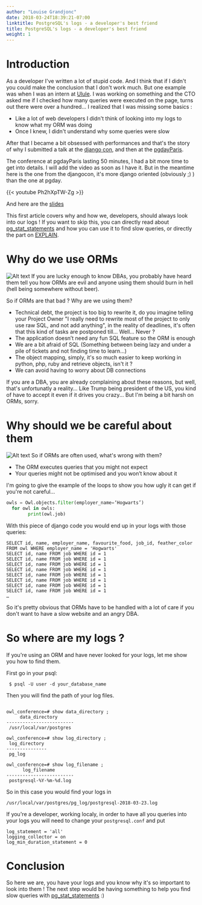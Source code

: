 ```yaml
---
author: "Louise Grandjonc"
date: 2018-03-24T18:39:21-07:00
linktitle: PostgreSQL's logs - a developer's best friend
title: PostgreSQL's logs - a developer's best friend
weight: 1
---
```



# Introduction


As a developer I've written a lot of stupid code. And I think that if I didn't you could make the conclusion that I don't work much. But one example was when I was an intern at [Ulule](www.ulule.com). I was working on something and the CTO asked me if I checked how many queries were executed on the page, turns out there were over a hundred...
I realized that I was missing some basics :

- Like a lot of web developers I didn't think of looking into my logs to know what my ORM was doing
- Once I knew, I didn't understand why some queries were slow

After that I became a bit obsessed with performances and that's the story of why I submitted a talk at the [django con](https://2017.djangocon.eu/), and then at the [pgdayParis](https://2018.pgday.paris/).

The conference at pgdayParis lasting 50 minutes, I had a bit more time to get into details. I will add the video as soon as I have it. But in the meantime here is the one from the djangocon, it's more django oriented (obviously ;) ) than the one at pgday.

{{< youtube Ph2hXpTW-Zg >}}

And here are the [slides](https://fr.slideshare.net/LouiseGrandjonc/becoming-a-better-developer-with-explain)

This first article covers why and how we, developers, should always look into our logs !
If you want to skip this, you can directly read about [pg_stat_statements](/blog/pg-stat-statements/) and how you can use it to find slow queries, or directly the part on [EXPLAIN](/blog/explain/).

# Why do we use ORMs
![Alt text](/images/Owls_breakdown.png)
If you are lucky enough to know DBAs, you probably have heard them tell you how ORMs are evil and anyone using them should burn in hell (hell being somewhere without beer).

So if ORMs are that bad ? Why are we using them?

- Technical debt, the project is too big to rewrite it, do you imagine telling your Project Owner "I really need to rewrite most of the project to only use raw SQL, and not add anything", in the reality of deadlines, it's often that this kind of tasks are postponed till... Well... Never ?
- The application doesn’t need any fun SQL feature so the ORM is enough
- We are a bit afraid of SQL (Something between being lazy and under a pile of tickets and not finding time to learn...)
- The object mapping, simply, it's so much easier to keep working in python, php, ruby and retrieve objects, isn't it ?
- We can avoid having to worry about DB connections

If you are a DBA, you are already complaining about these reasons, but well, that's unfortunatly a reality... Like Trump being president of the US, you kind of have to accept it even if it drives you crazy... But I'm being a bit harsh on ORMs, sorry. 

# Why should we be careful about them
![Alt text](/images/Owls_gnihihi.png)
So if ORMs are often used, what's wrong with them?

- The ORM executes queries that you might not expect
- Your queries might not be optimised and you won’t know about it

I'm going to give the example of the loops to show you how ugly it can get if you're not careful...

```python
owls = Owl.objects.filter(employer_name=‘Hogwarts’)
  for owl in owls:
        print(owl.job)
```

With this piece of django code you would end up in your logs with those queries:

```code
SELECT id, name, employer_name, favourite_food, job_id, feather_color FROM owl WHERE employer_name = 'Hogwarts'
SELECT id, name FROM job WHERE id = 1
SELECT id, name FROM job WHERE id = 1
SELECT id, name FROM job WHERE id = 1
SELECT id, name FROM job WHERE id = 1
SELECT id, name FROM job WHERE id = 1
SELECT id, name FROM job WHERE id = 1
SELECT id, name FROM job WHERE id = 1
SELECT id, name FROM job WHERE id = 1
…
```

So it's pretty obvious that ORMs have to be handled with a lot of care if you don't want to have a slow website and an angry DBA.

# So where are my logs ?

If you're using an ORM and have never looked for your logs, let me show you how to find them.

First go in your psql:

```code
 $ psql -U user -d your_database_name
```

Then you will find the path of your log files.

```code

owl_conference=# show data_directory ;
     data_directory
-------------------------
 /usr/local/var/postgres

owl_conference=# show log_directory ;
 log_directory
---------------
 pg_log

owl_conference=# show log_filename ;
      log_filename
-------------------------
 postgresql-%Y-%m-%d.log
```

So in this case you would find your logs in

```code
/usr/local/var/postgres/pg_log/postgresql-2018-03-23.log
```

If you're a developer, working localy, in order to have all you queries into your logs you will need to change your `postgresql.conf` and put

```code
log_statement = 'all'
logging_collector = on
log_min_duration_statement = 0
```


# Conclusion

So here we are, you have your logs and you know why it's so important to look into them ! The next step would be having something to help you find slow queries with [pg_stat_statements](/blog/pg-stat-statements/) :)
